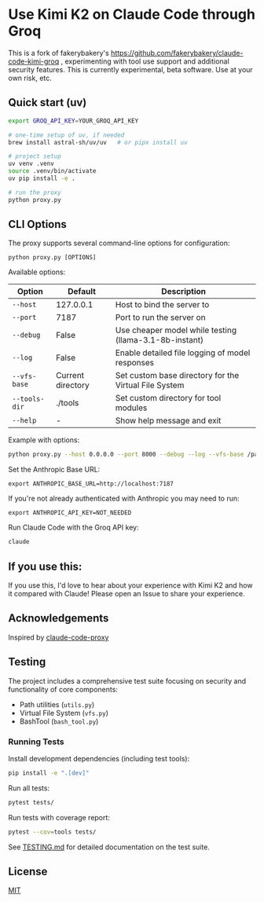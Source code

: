 # Use Kimi K2 on Claude Code through Groq

This is a fork of fakerybakery's https://github.com/fakerybakery/claude-code-kimi-groq , experimenting with tool use support and additional security features. This is currently experimental, beta software. Use at your own risk, etc.

## Quick start (uv)

```bash
export GROQ_API_KEY=YOUR_GROQ_API_KEY

# one-time setup of uv, if needed
brew install astral-sh/uv/uv   # or pipx install uv

# project setup
uv venv .venv
source .venv/bin/activate
uv pip install -e .

# run the proxy
python proxy.py
```

## CLI Options

The proxy supports several command-line options for configuration:

```
python proxy.py [OPTIONS]
```

Available options:

| Option        | Default           | Description                                            |
| ------------- | ----------------- | ------------------------------------------------------ |
| `--host`      | 127.0.0.1         | Host to bind the server to                             |
| `--port`      | 7187              | Port to run the server on                              |
| `--debug`     | False             | Use cheaper model while testing (llama-3.1-8b-instant) |
| `--log`       | False             | Enable detailed file logging of model responses        |
| `--vfs-base`  | Current directory | Set custom base directory for the Virtual File System  |
| `--tools-dir` | ./tools           | Set custom directory for tool modules                  |
| `--help`      | -                 | Show help message and exit                             |

Example with options:

```bash
python proxy.py --host 0.0.0.0 --port 8000 --debug --log --vfs-base /path/to/workspace --tools-dir /path/to/custom/tools
```

Set the Anthropic Base URL:

```
export ANTHROPIC_BASE_URL=http://localhost:7187
```

If you're not already authenticated with Anthropic you may need to run:

```
export ANTHROPIC_API_KEY=NOT_NEEDED
```

Run Claude Code with the Groq API key:

```bash
claude
```

## If you use this:

If you use this, I'd love to hear about your experience with Kimi K2 and how it compared with Claude! Please open an Issue to share your experience.

## Acknowledgements

Inspired by [claude-code-proxy](https://github.com/1rgs/claude-code-proxy)

## Testing

The project includes a comprehensive test suite focusing on security and functionality of core components:

- Path utilities (`utils.py`)
- Virtual File System (`vfs.py`)
- BashTool (`bash_tool.py`)

### Running Tests

Install development dependencies (including test tools):

```bash
pip install -e ".[dev]"
```

Run all tests:

```bash
pytest tests/
```

Run tests with coverage report:

```bash
pytest --cov=tools tests/
```

See [TESTING.md](TESTING.md) for detailed documentation on the test suite.

## License

[MIT](LICENSE.md)

